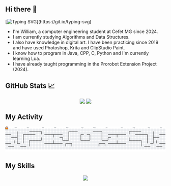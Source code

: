 ## Hi there 👋
[![Typing SVG](https://readme-typing-svg.demolab.com?font=Fira+Code&size=25&pause=1000&color=0D9219&width=435&lines=Hello+human!)](https://git.io/typing-svg)
- I'm William, a computer engineering student at Cefet MG since 2024.
- I am currently studying Algorithms and Data Structures.
- I also have knowledge in digital art. I have been practicing since 2019 and have used Photoshop, Krita and ClipStudio Paint.
- I know how to program in Java, CPP, C, Python and I'm currently learning Lua.
- I have already taught programming in the Prorobot Extension Project (2024).
  
## GitHub Stats 📈

<p align="center">

  <a href="https://github.com/anuraghazra/github-readme-stats">
    <img
      align="center"
      height="165"
      src="https://github-readme-stats.vercel.app/api?username=WilliamDLeao&show_icons=true&theme=holi&include_all_commits=true&count_private=true"
    />
  </a>
    <a href="https://github.com/anuraghazra/github-readme-stats">
    <img
      align="center"
      src="https://github-readme-stats.vercel.app/api/top-langs/?username=WilliamDLeao&layout=compact&langs_count=7&theme=holi"
    />
  </a>
</p>

## My Activity 
<picture>
  <source media="(prefers-color-scheme: dark)" srcset="https://raw.githubusercontent.com/WilliamDLeao/WilliamDLeao/output/pacman-contribution-graph-dark.svg">
  <source media="(prefers-color-scheme: light)" srcset="https://raw.githubusercontent.com/WilliamDLeao/WilliamDLeao/output/pacman-contribution-graph.svg">
  <img alt="pacman contribution graph" src="https://raw.githubusercontent.com/WilliamDLeao/WilliamDLeao/output/pacman-contribution-graph.svg">
</picture>

###
## My Skills 

<p align="center">
  <a href="https://skillicons.dev">
    <img src="https://skillicons.dev/icons?i=c,cpp,py,html,css,javascript,java,vscode,ps" />
  </a>
</p>
